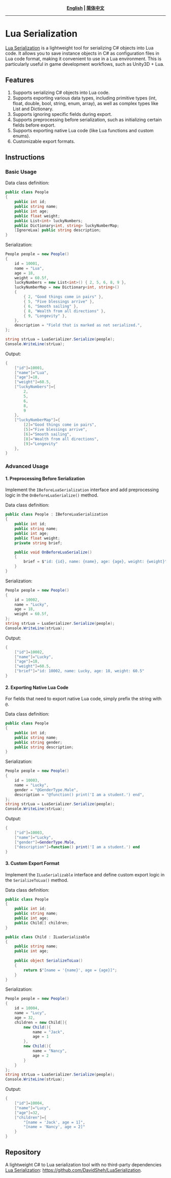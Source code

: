 <div align="center">
<p><strong><a href="README.md">English</a> | <a href="https://davidsheh.github.io/post/lua-serialization/">简体中文</a></strong></p>
</div>

---

# Lua Serialization
[Lua Serialization](https://github.com/DavidSheh/LuaSerialization) is a lightweight tool for serializing C# objects into Lua code. It allows you to save instance objects in C# as configuration files in Lua code format, making it convenient to use in a Lua environment. This is particularly useful in game development workflows, such as Unity3D + Lua.

## Features
1. Supports serializing C# objects into Lua code.
2. Supports exporting various data types, including primitive types (int, float, double, bool, string, enum, array), as well as complex types like List and Dictionary.
3. Supports ignoring specific fields during export.
4. Supports preprocessing before serialization, such as initializing certain fields before export.
5. Supports exporting native Lua code (like Lua functions and custom enums).
6. Customizable export formats.

## Instructions

### Basic Usage

Data class definition:
```csharp
public class People
{
    public int id;
    public string name;
    public int age;
    public float weight;
    public List<int> luckyNumbers;
    public Dictionary<int, string> luckyNumberMap;
    [IgnoreLua] public string description;
}
```

Serialization:
```csharp
People people = new People()
{
    id = 10001,
    name = "Lua",
    age = 18,
    weight = 60.5f,
    luckyNumbers = new List<int>() { 2, 5, 6, 8, 9 },
    luckyNumberMap = new Dictionary<int, string>()
    {
        { 2, "Good things come in pairs" },
        { 5, "Five blessings arrive" },
        { 6, "Smooth sailing" },
        { 8, "Wealth from all directions" },
        { 9, "Longevity" },
    },
    description = "Field that is marked as not serialized.",
};

string strLua = LuaSerializer.Serialize(people);
Console.WriteLine(strLua);
```

Output:
```lua
{
    ["id"]=10001,
    ["name"]="Lua",
    ["age"]=18,
    ["weight"]=60.5,
    ["luckyNumbers"]={
        2,
        5,
        6,
        8,
        9
    },
    ["luckyNumberMap"]={
        [2]="Good things come in pairs",
        [5]="Five blessings arrive",
        [6]="Smooth sailing",
        [8]="Wealth from all directions",
        [9]="Longevity"
    },
}
```

### Advanced Usage
#### 1. Preprocessing Before Serialization
Implement the `IBeforeLuaSerialization` interface and add preprocessing logic in the `OnBeforeLuaSerialize()` method.

Data class definition:
```csharp
public class People : IBeforeLuaSerialization
{
    public int id;
    public string name;
    public int age;
    public float weight;
    private string brief;

    public void OnBeforeLuaSerialize()
    {
        brief = $"id: {id}, name: {name}, age: {age}, weight: {weight}";
    }
}
```

Serialization:
```csharp
People people = new People()
{
    id = 10002,
    name = "Lucky",
    age = 18,
    weight = 60.5f,
};
string strLua = LuaSerializer.Serialize(people);
Console.WriteLine(strLua);
```

Output:
```lua
{
    ["id"]=10002,
    ["name"]="Lucky",
    ["age"]=18,
    ["weight"]=60.5,
    ["brief"]="id: 10002, name: Lucky, age: 18, weight: 60.5"
}
```

#### 2. Exporting Native Lua Code
For fields that need to export native Lua code, simply prefix the string with `@`.

Data class definition:
```csharp
public class People
{
    public int id;
    public string name;
    public string gender;
    public string description;
}
```

Serialization:
```csharp
People people = new People()
{
    id = 10003,
    name = "Lucky",
    gender = "@GenderType.Male",
    description = "@function() print('I am a student.') end",
};
string strLua = LuaSerializer.Serialize(people);
Console.WriteLine(strLua);
```

Output:
```lua
{
    ["id"]=10003,
    ["name"]="Lucky",
    ["gender"]=GenderType.Male,
    ["description"]=function() print('I am a student.') end
}
```

#### 3. Custom Export Format
Implement the `ILuaSerializable` interface and define custom export logic in the `SerializeToLua()` method.

Data class definition:
```csharp
public class People
{
    public int id;
    public string name;
    public int age;
    public Child[] children;
}

public class Child : ILuaSerializable
{
    public string name;
    public int age;
    
    public object SerializeToLua()
    {
        return $"[name = '{name}', age = {age}]";
    }
}
```

Serialization:
```csharp
People people = new People()
{
    id = 10004,
    name = "Lucy",
    age = 32,
    children = new Child[]{
        new Child(){
            name = "Jack",
            age = 1
        },
        new Child(){
            name = "Nancy",
            age = 2
        }
    }
};
string strLua = LuaSerializer.Serialize(people);
Console.WriteLine(strLua);
```

Output:
```lua
{
    ["id"]=10004,
    ["name"]="Lucy",
    ["age"]=32,
    ["children"]={
        "[name = 'Jack', age = 1]",
        "[name = 'Nancy', age = 2]"
    }
}
```

## Repository
A lightweight C# to Lua serialization tool with no third-party dependencies [Lua Serialization](https://github.com/DavidSheh/LuaSerialization): https://github.com/DavidSheh/LuaSerialization.
